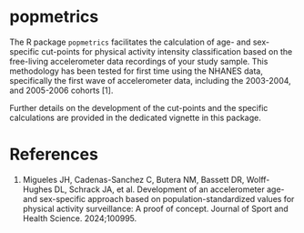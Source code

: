 # popmetrics

<!-- badges: start -->

<!-- badges: end -->

The R package `popmetrics` facilitates the calculation of age- and sex-specific 
cut-points for physical activity intensity classification based on the free-living 
accelerometer data recordings of your study sample. This methodology has been tested 
for first time using the NHANES data, specifically the first wave of accelerometer data, 
including the 2003-2004, and 2005-2006 cohorts [1].

Further details on the development of the cut-points and the specific calculations 
are provided in the dedicated vignette in this package.


# References

1. Migueles JH, Cadenas-Sanchez C, Butera NM, Bassett DR, Wolff-Hughes DL, Schrack JA, et al. 
Development of an accelerometer age- and sex-specific approach based on population-standardized 
values for physical activity surveillance: A proof of concept. Journal of Sport and Health Science. 2024;100995.
